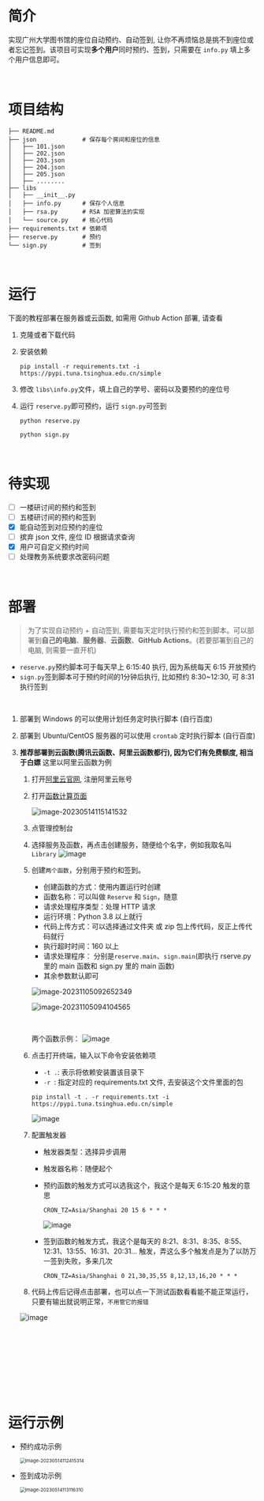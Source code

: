 # 简介
实现广州大学图书馆的座位自动预约、自动签到, 让你不再烦恼总是挑不到座位或者忘记签到。该项目可实现**多个用户**同时预约、签到，只需要在 `info.py` 填上多个用户信息即可。

<br/>

# 项目结构

~~~shell
├── README.md
├── json             # 保存每个房间和座位的信息
│   ├── 101.json
│   ├── 202.json
│   ├── 203.json
│   ├── 204.json
│   ├── 205.json
│   ├── ........
├── libs
│   ├── __init__.py
│   ├── info.py      # 保存个人信息
│   ├── rsa.py       # RSA 加密算法的实现
│   └── source.py    # 核心代码
├── requirements.txt # 依赖项
├── reserve.py       # 预约
└── sign.py          # 签到
~~~

<br/>

# 运行
下面的教程部署在服务器或云函数, 如需用 Github Action 部署, 请查看
1. 克隆或者下载代码

2. 安装依赖

   ~~~shell
   pip install -r requirements.txt -i https://pypi.tuna.tsinghua.edu.cn/simple
   ~~~

3. 修改 `libs\info.py`文件，填上自己的学号、密码以及要预约的座位号

4. 运行 `reserve.py`即可预约，运行 `sign.py`可签到
   ~~~shell
   python reserve.py
   ~~~
   ~~~shell
   python sign.py
   ~~~

<br/>

# 待实现
- [ ] 一楼研讨间的预约和签到
- [ ] 五楼研讨间的预约和签到
- [x] 能自动签到对应预约的座位
- [ ] 摈弃 json 文件, 座位 ID 根据请求查询
- [x] 用户可自定义预约时间
- [ ] 处理教务系统要求改密码问题

<br/>

# 部署

> 为了实现自动预约 + 自动签到, 需要每天定时执行预约和签到脚本。可以部署到**自己的电脑**、**服务器**、**云函数**、**GitHub Actions**。(若要部署到自己的电脑, 则需要一直开机)

* `reserve.py`预约脚本可于每天早上 6:15:40 执行, 因为系统每天 6:15 开放预约
* `sign.py`签到脚本可于预约时间的1分钟后执行, 比如预约 8:30~12:30, 可 8:31 执行签到

<br/>

1. 部署到 Windows 的可以使用计划任务定时执行脚本 (自行百度)

2. 部署到 Ubuntu/CentOS 服务器的可以使用 `crontab` 定时执行脚本 (自行百度)

3. **推荐部署到云函数(腾讯云函数、阿里云函数都行), 因为它们有免费额度, 相当于白嫖**
   这里以阿里云函数为例

   1. 打开[阿里云官网](https://www.aliyun.com/), 注册阿里云账号

   2. 打开[函数计算页面](https://www.aliyun.com/product/fc)

      ![image-20230514115141532](https://img-blog.csdnimg.cn/0e99a68cb9294e0c9185887bb7e8839b.png)

   3. 点管理控制台
   
   4. 选择服务及函数，再点击创建服务，随便给个名字，例如我取名叫 `Library`
      ![image](https://github.com/ChaXxl/GZHU_LibraryAutoReserve_sign/assets/40326898/31bc937b-8f67-4579-b6ae-bb280fb77f1b)
      
   5. 创建`两个函数`，分别用于预约和签到。
         * 创建函数的方式：使用内置运行时创建
         * 函数名称：可以叫做 `Reserve` 和 `Sign`，随意
         * 请求处理程序类型：处理 HTTP 请求
         * 运行环境：Python 3.8 以上就行
         * 代码上传方式：可以选择通过文件夹 或 zip 包上传代码，反正上传代码就行
         * 执行超时时间：160 以上
         * 请求处理程序： 分别是`reserve.main`、`sign.main`(即执行 rserve.py 里的 main 函数和 sign.py 里的 main 函数)
         * 其余参数默认即可
         
         ![image-20231105092652349](https://img-blog.csdnimg.cn/36185a99601a47da818013f2b442aa53.png)
         
         
         
         ![image-20231105094104565](https://img-blog.csdnimg.cn/862e394da20b498fa9c023ba0ec917d3.png)
         
         <br/>
         
         两个函数示例：
         ![image](https://github.com/ChaXxl/GZHU_LibraryAutoReserve_sign/assets/40326898/59721804-99dc-4631-997b-f5b72457cfb4)
         
   6. 点击打开终端，输入以下命令安装依赖项
      * `-t .`: 表示将依赖安装置该目录下
      * `-r `: 指定对应的 requirements.txt 文件, 去安装这个文件里面的包     
      ~~~shell
      pip install -t . -r requirements.txt -i https://pypi.tuna.tsinghua.edu.cn/simple
      ~~~
      ![image](https://github.com/ChaXxl/GZHU_LibraryAutoReserve_sign/assets/40326898/dba1416d-9504-44ad-8b87-96b457b27e3f)
      
   7. 配置触发器
      * 触发器类型：选择异步调用
      * 触发器名称：随便起个
      
      * 预约函数的触发方式可以选我这个，我这个是每天 6:15:20 触发的意思
        ~~~shell
        CRON_TZ=Asia/Shanghai 20 15 6 * * *
        ~~~
        ![image](https://github.com/ChaXxl/GZHU_LibraryAutoReserve_sign/assets/40326898/7894b695-0eb0-4f90-8400-0cbed5ff23dd)
      * 签到函数的触发方式，我这个是每天的 8:21、8:31、8:35、8:55、12:31、13:55、16:31、20:31... 触发，弄这么多个触发点是为了以防万一签到失败，多来几次
        ~~~shell
        CRON_TZ=Asia/Shanghai 0 21,30,35,55 8,12,13,16,20 * * *
        ~~~
      
   8.  代码上传后记得点击部署，也可以点一下测试函数看看能不能正常运行，只要有输出就说明正常，`不用管它的报错`
   
      ![image](https://github.com/ChaXxl/GZHU_LibraryAutoReserve_sign/assets/40326898/1ffc4d34-9691-4291-bc6d-e813bcdb1581)


​      
​      
​      




​      

<br/>

<br/>

# 运行示例

* 预约成功示例

  <img src="https://img-blog.csdnimg.cn/00cf03bd51f1410eaeca5022f315f598.png" alt="image-20230514112415314" style="zoom:67%;" />



* 签到成功示例

  <img src="https://img-blog.csdnimg.cn/6ee31a0dd74941eeaa197474df1aee73.png" alt="image-20230514113116310" style="zoom:67%;" />

